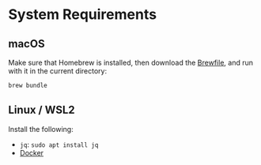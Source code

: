 # System Requirements

## macOS

Make sure that Homebrew is installed, then download the [Brewfile](https://github.com/getoutreach/devenv/blob/main/Brewfile),
and run with it in the current directory:

```bash
brew bundle
```

## Linux / WSL2

Install the following:

- `jq`: `sudo apt install jq`
- [Docker](https://outreach-io.atlassian.net/wiki/spaces/EN/pages/695961098/Setup+Docker)
